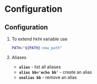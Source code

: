 # Configuration

## Configuration

1. To extend `PATH` variable use

    ```bash
    PATH="${PATH}:new_path"
    ```

1. Aliases
    * **`alias`** - list all aliases
    * **`alias bb='echo bb'`** - create an alias
    * **`unalias bb`** - remove an alias
